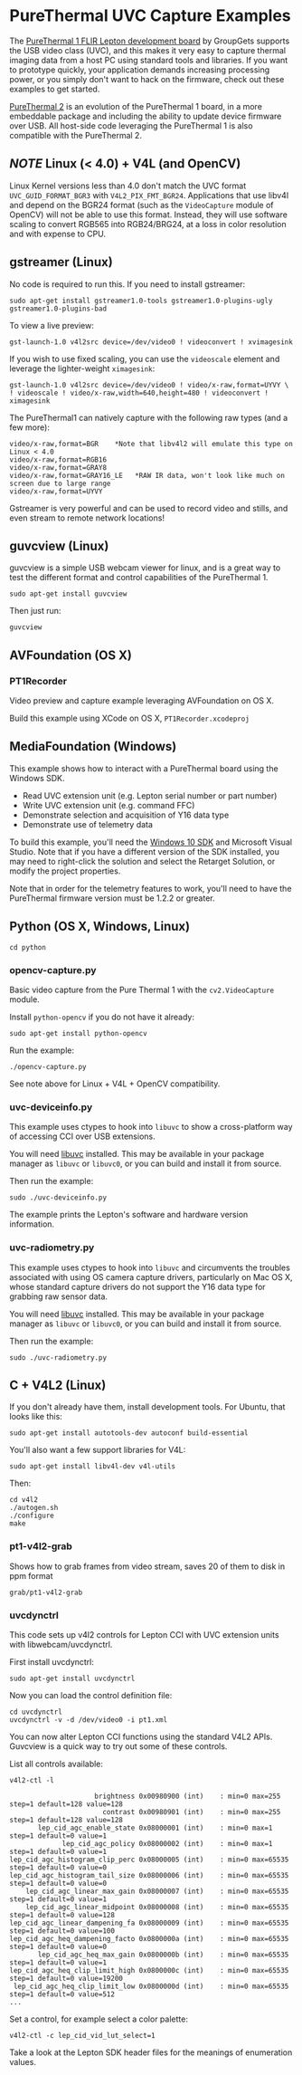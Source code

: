 # PureThermal UVC Capture Examples

The [PureThermal 1 FLIR Lepton development board](https://groupgets.com/manufacturers/groupgets-labs/products/pure-thermal-1-flir-lepton-dev-kit)
by GroupGets supports the USB video class (UVC), and this makes it very easy to capture thermal imaging data
from a host PC using standard tools and libraries. If you want to prototype quickly, your application demands
increasing processing power, or you simply don't want to hack on the firmware, check out these examples to get started.

[PureThermal 2](https://groupgets.com/manufacturers/getlab/products/purethermal-2-flir-lepton-smart-i-o-module) is
an evolution of the PureThermal 1 board, in a more embeddable package and including the ability to update device
firmware over USB. All host-side code leveraging the PureThermal 1 is also compatible with the PureThermal 2.


## *NOTE* Linux (< 4.0) + V4L (and OpenCV) ##

Linux Kernel versions less than 4.0 don't match the UVC format `UVC_GUID_FORMAT_BGR3` with `V4L2_PIX_FMT_BGR24`.
Applications that use libv4l and depend on the BGR24 format (such as the `VideoCapture` module of OpenCV) will not
be able to use this format. Instead, they will use software scaling to convert RGB565 into RGB24/BRG24, at a
loss in color resolution and with expense to CPU.


## gstreamer (Linux)

No code is required to run this. If you need to install gstreamer:

    sudo apt-get install gstreamer1.0-tools gstreamer1.0-plugins-ugly gstreamer1.0-plugins-bad

To view a live preview:

    gst-launch-1.0 v4l2src device=/dev/video0 ! videoconvert ! xvimagesink

If you wish to use fixed scaling, you can use the `videoscale` element and leverage the
lighter-weight `ximagesink`:

    gst-launch-1.0 v4l2src device=/dev/video0 ! video/x-raw,format=UYVY \
    ! videoscale ! video/x-raw,width=640,height=480 ! videoconvert ! ximagesink

The PureThermal1 can natively capture with the following raw types (and a few more):

    video/x-raw,format=BGR    *Note that libv4l2 will emulate this type on Linux < 4.0
    video/x-raw,format=RGB16
    video/x-raw,format=GRAY8
    video/x-raw,format=GRAY16_LE   *RAW IR data, won't look like much on screen due to large range
    video/x-raw,format=UYVY

Gstreamer is very powerful and can be used to record video and stills, and even stream to remote
network locations!


## guvcview (Linux)

guvcview is a simple USB webcam viewer for linux, and is a great way to test the different format and
control capabilities of the PureThermal 1.

    sudo apt-get install guvcview

Then just run:

    guvcview


## AVFoundation (OS X)

### PT1Recorder

Video preview and capture example leveraging AVFoundation on OS X.

Build this example using XCode on OS X, `PT1Recorder.xcodeproj`


## MediaFoundation (Windows)

This example shows how to interact with a PureThermal board using the Windows SDK.

* Read UVC extension unit (e.g. Lepton serial number or part number)
* Write UVC extension unit (e.g. command FFC)
* Demonstrate selection and acquisition of Y16 data type
* Demonstrate use of telemetry data

To build this example, you'll need the [Windows 10 SDK](https://developer.microsoft.com/en-US/windows/downloads/windows-10-sdk) and Microsoft Visual Studio. Note that if you have a different version of the SDK installed, you may need to right-click the solution and select the Retarget Solution, or modify the project properties.

Note that in order for the telemetry features to work, you'll need to have the PureThermal firmware version must be 1.2.2 or greater.


## Python (OS X, Windows, Linux)

    cd python

### opencv-capture.py

Basic video capture from the Pure Thermal 1 with the `cv2.VideoCapture` module.

Install `python-opencv` if you do not have it already:

    sudo apt-get install python-opencv

Run the example:

    ./opencv-capture.py

See note above for Linux + V4L + OpenCV compatibility.

### uvc-deviceinfo.py

This example uses ctypes to hook into `libuvc` to show a cross-platform way of accessing CCI over USB extensions.

You will need [libuvc](https://github.com/libuvc/libuvc) installed. This may be available in your package manager as `libuvc` or `libuvc0`, or you can build and install it from source.

Then run the example:

    sudo ./uvc-deviceinfo.py

The example prints the Lepton's software and hardware version information.

### uvc-radiometry.py

This example uses ctypes to hook into `libuvc` and circumvents the troubles associated with using OS camera
capture drivers, particularly on Mac OS X, whose standard capture drivers do not support the Y16 data type
for grabbing raw sensor data.

You will need [libuvc](https://github.com/libuvc/libuvc) installed. This may be available in your package manager as `libuvc` or `libuvc0`, or you can build and install it from source.

Then run the example:

    sudo ./uvc-radiometry.py

## C + V4L2 (Linux)

If you don't already have them, install development tools. For Ubuntu, that looks like this:

    sudo apt-get install autotools-dev autoconf build-essential

You'll also want a few support libraries for V4L:

    sudo apt-get install libv4l-dev v4l-utils

Then:

    cd v4l2
    ./autogen.sh
    ./configure
    make

### pt1-v4l2-grab

Shows how to grab frames from video stream, saves 20 of them to disk in ppm format

    grab/pt1-v4l2-grab


### uvcdynctrl

This code sets up v4l2 controls for Lepton CCI with UVC extension units with libwebcam/uvcdynctrl.

First install uvcdynctrl:

    sudo apt-get install uvcdynctrl

Now you can load the control definition file:

    cd uvcdynctrl
    uvcdynctrl -v -d /dev/video0 -i pt1.xml

You can now alter Lepton CCI functions using the standard V4L2 APIs. Guvcview is a quick way to try out some of these controls.

List all controls available:

    v4l2-ctl -l

                         brightness 0x00980900 (int)    : min=0 max=255 step=1 default=128 value=128
                           contrast 0x00980901 (int)    : min=0 max=255 step=1 default=128 value=128
           lep_cid_agc_enable_state 0x08000001 (int)    : min=0 max=1 step=1 default=0 value=1
                 lep_cid_agc_policy 0x08000002 (int)    : min=0 max=1 step=1 default=0 value=1
    lep_cid_agc_histogram_clip_perc 0x08000005 (int)    : min=0 max=65535 step=1 default=0 value=0
    lep_cid_agc_histogram_tail_size 0x08000006 (int)    : min=0 max=65535 step=1 default=0 value=0
        lep_cid_agc_linear_max_gain 0x08000007 (int)    : min=0 max=65535 step=1 default=0 value=1
        lep_cid_agc_linear_midpoint 0x08000008 (int)    : min=0 max=65535 step=1 default=0 value=128
    lep_cid_agc_linear_dampening_fa 0x08000009 (int)    : min=0 max=65535 step=1 default=0 value=100
    lep_cid_agc_heq_dampening_facto 0x0800000a (int)    : min=0 max=65535 step=1 default=0 value=0
           lep_cid_agc_heq_max_gain 0x0800000b (int)    : min=0 max=65535 step=1 default=0 value=1
    lep_cid_agc_heq_clip_limit_high 0x0800000c (int)    : min=0 max=65535 step=1 default=0 value=19200
     lep_cid_agc_heq_clip_limit_low 0x0800000d (int)    : min=0 max=65535 step=1 default=0 value=512
    ...

Set a control, for example select a color palette:

    v4l2-ctl -c lep_cid_vid_lut_select=1

Take a look at the Lepton SDK header files for the meanings of enumeration values.
